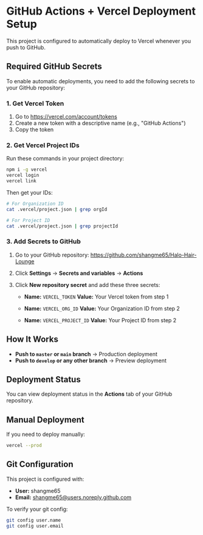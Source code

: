 # GitHub Actions + Vercel Deployment Setup

This project is configured to automatically deploy to Vercel whenever you push to GitHub.

## Required GitHub Secrets

To enable automatic deployments, you need to add the following secrets to your GitHub repository:

### 1. Get Vercel Token
1. Go to https://vercel.com/account/tokens
2. Create a new token with a descriptive name (e.g., "GitHub Actions")
3. Copy the token

### 2. Get Vercel Project IDs
Run these commands in your project directory:
```bash
npm i -g vercel
vercel login
vercel link
```

Then get your IDs:
```bash
# For Organization ID
cat .vercel/project.json | grep orgId

# For Project ID
cat .vercel/project.json | grep projectId
```

### 3. Add Secrets to GitHub
1. Go to your GitHub repository: https://github.com/shangme65/Halo-Hair-Lounge
2. Click **Settings** → **Secrets and variables** → **Actions**
3. Click **New repository secret** and add these three secrets:

   - **Name:** `VERCEL_TOKEN`
     **Value:** Your Vercel token from step 1

   - **Name:** `VERCEL_ORG_ID`
     **Value:** Your Organization ID from step 2

   - **Name:** `VERCEL_PROJECT_ID`
     **Value:** Your Project ID from step 2

## How It Works

- **Push to `master` or `main` branch** → Production deployment
- **Push to `develop` or any other branch** → Preview deployment

## Deployment Status

You can view deployment status in the **Actions** tab of your GitHub repository.

## Manual Deployment

If you need to deploy manually:
```bash
vercel --prod
```

## Git Configuration

This project is configured with:
- **User:** shangme65
- **Email:** shangme65@users.noreply.github.com

To verify your git config:
```bash
git config user.name
git config user.email
```
